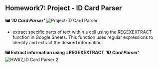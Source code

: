 ## Homework7: Project - ID Card Parser
**🖼 *'ID Card Parser'*** 
![Project-ID Card Parser](https://github.com/user-attachments/assets/1508b1a6-2a64-4624-9d73-631ef32b1165)
- extract specific parts of text within a cell using the REGEXEXTRACT function in Google Sheets. This function uses regular expressions to identify and extract the desired information.

**🖼 Extract information using **=REGEXEXTRACT** *'ID Card Parser'*** 
![HW#7_ID Card Parser 2](https://github.com/user-attachments/assets/afa74da0-5eb0-4c9f-ab66-680eaaee8916)

